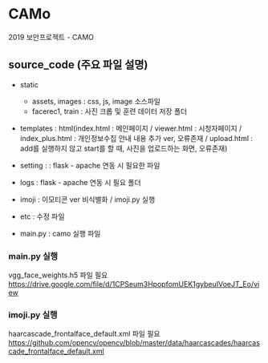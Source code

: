# CAMo
2019 보안프로젝트 - CAMO



## source_code (주요 파일 설명)
- static
    - assets, images : css, js, image 소스파일
    - facerec1, train : 사진 크롭 및 훈련 데이터 저장 폴더

- templates : html(index.html : 메인페이지 / viewer.html : 시청자페이지 / index_plus.html : 개인정보수집 안내 내용 추가 ver, 오류존재 / upload.html : add를 실행하지 않고 start를 할 때, 사진을 업로드하는 화면, 오류존재)

- setting : : flask - apache 연동 시 필요한 파일

- logs : flask - apache 연동 시 필요 폴더

- imoji : 이모티콘 ver 비식별화 / imoji.py 실행

- etc : 수정 파일

- main.py : camo 실행 파일

### main.py 실행
vgg_face_weights.h5 파일 필요
https://drive.google.com/file/d/1CPSeum3HpopfomUEK1gybeuIVoeJT_Eo/view

### imoji.py 실행
haarcascade_frontalface_default.xml 파일 필요
https://github.com/opencv/opencv/blob/master/data/haarcascades/haarcascade_frontalface_default.xml

